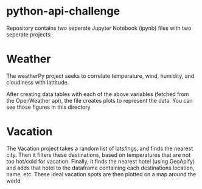 # python-api-challenge

Repository contains two seperate Jupyter Notebook (ipynb) files with two seperate projects:

# Weather
The weatherPy project seeks to correlate temperature, wind, humidity, and cloudiness with lattitude. 

After creating data tables with each of the above variables (fetched from the OpenWeather api), the file creates plots to represent the data. You can see those figures in this directory

# Vacation
The Vacation project takes a random list of lats/lngs, and finds the nearest city. Then it filters these destinations, based on temperatures that are not too hot/cold for vacation. Finally, it finds the nearest hotel (using GeoApify) and adds that hotel to the dataframe containing each destinations location, name, etc. These ideal vacation spots are then plotted on a map around the world
